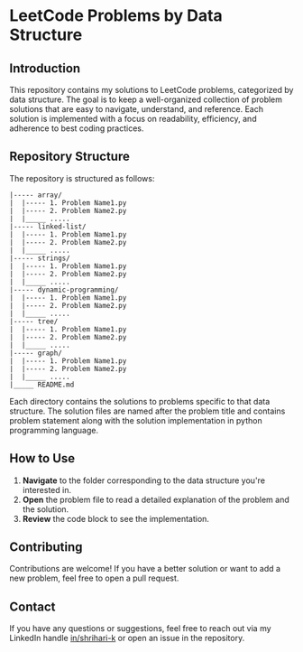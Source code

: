 # LeetCode Problems by Data Structure

## Introduction
This repository contains my solutions to LeetCode problems, categorized by data structure. The goal is to keep a well-organized collection of problem solutions that are easy to navigate, understand, and reference. Each solution is implemented with a focus on readability, efficiency, and adherence to best coding practices.

## Repository Structure
The repository is structured as follows:
```
|----- array/
|  |----- 1. Problem Name1.py
|  |----- 2. Problem Name2.py
|  |_____ .....
|----- linked-list/
|  |----- 1. Problem Name1.py
|  |----- 2. Problem Name2.py
|  |_____ .....
|----- strings/
|  |----- 1. Problem Name1.py
|  |----- 2. Problem Name2.py
|  |_____ .....
|----- dynamic-programming/
|  |----- 1. Problem Name1.py
|  |----- 2. Problem Name2.py
|  |_____ .....
|----- tree/
|  |----- 1. Problem Name1.py
|  |----- 2. Problem Name2.py
|  |_____ .....
|----- graph/
|  |----- 1. Problem Name1.py
|  |----- 2. Problem Name2.py
|  |_____ .....
|_____ README.md
```

Each directory contains the solutions to problems specific to that data structure. The solution files are named after the problem title and contains problem statement along with the solution implementation in python programming language.

## How to Use
1. **Navigate** to the folder corresponding to the data structure you're interested in.
2. **Open** the problem file to read a detailed explanation of the problem and the solution.
3. **Review** the code block to see the implementation.

## Contributing
Contributions are welcome! If you have a better solution or want to add a new problem, feel free to open a pull request.

## Contact
If you have any questions or suggestions, feel free to reach out via my LinkedIn handle [in/shrihari-k](https://linkedin.com/in/shrihari-k) or open an issue in the repository.

